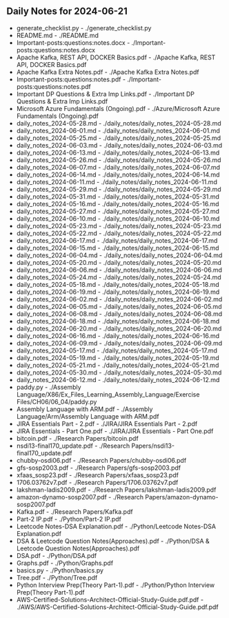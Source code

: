 ## Daily Notes for 2024-06-21

- generate_checklist.py - ./generate_checklist.py
- README.md - ./README.md
- Important-posts:questions:notes.docx - ./Important-posts:questions:notes.docx
- Apache Kafka, REST API, DOCKER Basics.pdf - ./Apache Kafka, REST API, DOCKER Basics.pdf
- Apache Kafka Extra Notes.pdf - ./Apache Kafka Extra Notes.pdf
- Important-posts:questions:notes.pdf - ./Important-posts:questions:notes.pdf
- Important DP Questions & Extra Imp Links.pdf - ./Important DP Questions & Extra Imp Links.pdf
- Microsoft Azure Fundamentals (Ongoing).pdf - ./Azure/Microsoft Azure Fundamentals (Ongoing).pdf
- daily_notes_2024-05-28.md - ./daily_notes/daily_notes_2024-05-28.md
- daily_notes_2024-06-01.md - ./daily_notes/daily_notes_2024-06-01.md
- daily_notes_2024-05-25.md - ./daily_notes/daily_notes_2024-05-25.md
- daily_notes_2024-06-03.md - ./daily_notes/daily_notes_2024-06-03.md
- daily_notes_2024-06-13.md - ./daily_notes/daily_notes_2024-06-13.md
- daily_notes_2024-05-26.md - ./daily_notes/daily_notes_2024-05-26.md
- daily_notes_2024-06-07.md - ./daily_notes/daily_notes_2024-06-07.md
- daily_notes_2024-06-14.md - ./daily_notes/daily_notes_2024-06-14.md
- daily_notes_2024-06-11.md - ./daily_notes/daily_notes_2024-06-11.md
- daily_notes_2024-05-29.md - ./daily_notes/daily_notes_2024-05-29.md
- daily_notes_2024-05-31.md - ./daily_notes/daily_notes_2024-05-31.md
- daily_notes_2024-05-16.md - ./daily_notes/daily_notes_2024-05-16.md
- daily_notes_2024-05-27.md - ./daily_notes/daily_notes_2024-05-27.md
- daily_notes_2024-06-10.md - ./daily_notes/daily_notes_2024-06-10.md
- daily_notes_2024-05-23.md - ./daily_notes/daily_notes_2024-05-23.md
- daily_notes_2024-05-22.md - ./daily_notes/daily_notes_2024-05-22.md
- daily_notes_2024-06-17.md - ./daily_notes/daily_notes_2024-06-17.md
- daily_notes_2024-06-15.md - ./daily_notes/daily_notes_2024-06-15.md
- daily_notes_2024-06-04.md - ./daily_notes/daily_notes_2024-06-04.md
- daily_notes_2024-05-20.md - ./daily_notes/daily_notes_2024-05-20.md
- daily_notes_2024-06-06.md - ./daily_notes/daily_notes_2024-06-06.md
- daily_notes_2024-05-24.md - ./daily_notes/daily_notes_2024-05-24.md
- daily_notes_2024-05-18.md - ./daily_notes/daily_notes_2024-05-18.md
- daily_notes_2024-06-19.md - ./daily_notes/daily_notes_2024-06-19.md
- daily_notes_2024-06-02.md - ./daily_notes/daily_notes_2024-06-02.md
- daily_notes_2024-06-05.md - ./daily_notes/daily_notes_2024-06-05.md
- daily_notes_2024-06-08.md - ./daily_notes/daily_notes_2024-06-08.md
- daily_notes_2024-06-18.md - ./daily_notes/daily_notes_2024-06-18.md
- daily_notes_2024-06-20.md - ./daily_notes/daily_notes_2024-06-20.md
- daily_notes_2024-06-16.md - ./daily_notes/daily_notes_2024-06-16.md
- daily_notes_2024-06-09.md - ./daily_notes/daily_notes_2024-06-09.md
- daily_notes_2024-05-17.md - ./daily_notes/daily_notes_2024-05-17.md
- daily_notes_2024-05-19.md - ./daily_notes/daily_notes_2024-05-19.md
- daily_notes_2024-05-21.md - ./daily_notes/daily_notes_2024-05-21.md
- daily_notes_2024-05-30.md - ./daily_notes/daily_notes_2024-05-30.md
- daily_notes_2024-06-12.md - ./daily_notes/daily_notes_2024-06-12.md
- paddy.py - ./Assembly Language/X86/Ex_Files_Learning_Assembly_Language/Exercise Files/CH06/06_04/paddy.py
- Assembly Language with ARM.pdf - ./Assembly Language/Arm/Assembly Language with ARM.pdf
- JIRA Essentials Part - 2.pdf - ./JIRA/JIRA Essentials Part - 2.pdf
- JIRA Essentials - Part One.pdf - ./JIRA/JIRA Essentials - Part One.pdf
- bitcoin.pdf - ./Research Papers/bitcoin.pdf
- nsdi13-final170_update.pdf - ./Research Papers/nsdi13-final170_update.pdf
- chubby-osdi06.pdf - ./Research Papers/chubby-osdi06.pdf
- gfs-sosp2003.pdf - ./Research Papers/gfs-sosp2003.pdf
- xfaas_sosp23.pdf - ./Research Papers/xfaas_sosp23.pdf
- 1706.03762v7.pdf - ./Research Papers/1706.03762v7.pdf
- lakshman-ladis2009.pdf - ./Research Papers/lakshman-ladis2009.pdf
- amazon-dynamo-sosp2007.pdf - ./Research Papers/amazon-dynamo-sosp2007.pdf
- Kafka.pdf - ./Research Papers/Kafka.pdf
- Part-2 IP.pdf - ./Python/Part-2 IP.pdf
- Leetcode Notes-DSA Explanation.pdf - ./Python/Leetcode Notes-DSA Explanation.pdf
- DSA & Leetcode Question Notes(Approaches).pdf - ./Python/DSA & Leetcode Question Notes(Approaches).pdf
- DSA.pdf - ./Python/DSA.pdf
- Graphs.pdf - ./Python/Graphs.pdf
- basics.py - ./Python/basics.py
- Tree.pdf - ./Python/Tree.pdf
- Python Interview Prep(Theory Part-1).pdf - ./Python/Python Interview Prep(Theory Part-1).pdf
- AWS-Certified-Solutions-Architect-Official-Study-Guide.pdf.pdf - ./AWS/AWS-Certified-Solutions-Architect-Official-Study-Guide.pdf.pdf
